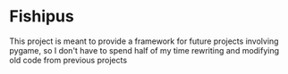 # Fishipus
This project is meant to provide a framework for future projects involving pygame, so I don't have to spend half of my time rewriting and modifying old code from previous projects
